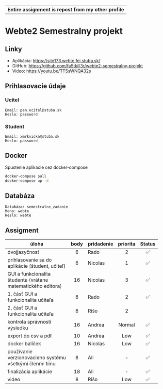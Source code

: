 <table align="center">
  <tr>
    <th>Entire assignment is repost from my other profile</th>
  </tr>
</table>

# Webte2 Semestralny projekt

## Linky
- Aplikácia: https://site173.webte.fei.stuba.sk/
- GitHub: https://github.com/fa5tkill3r/webte2-semestralny-projekt
- Video: https://youtu.be/TTSsWNQA32s

## Prihlasovacie údaje
### Ucitel
```
Email: pan.ucitel@stuba.sk
Heslo: password
```
### Student
```
Email: xmrkvicka@stuba.sk
Heslo: password
```

## Docker
Spustenie aplikacie cez docker-compose
```sh
docker-compose pull
docker-compose up -d
```

## Databáza
```
Databáza: semestralne_zadanie
Meno: webte
Heslo: webte
```



## Assigment

| úloha                                                        | body | pridadenie | priorita | Status |
|--------------------------------------------------------------|:----:|------------|:--------:|:------:|
| dvojjazyčnosť                                                |  6   | Rado       |    2     |   ✅    |
| prihlasovanie sa do aplikácie (študent, učiteľ)              |  6   | Nicolas    |    1     |   ✅    |
| GUI a funkcionalita študenta (vrátane matematického editora) |  16  | Nicolas    |    3     |   ✅    |
| 1. čásť GUI a funkcionalita učiteľa                          |  8   | Rado       |    2     |   ✅    |
| 2. čásť GUI a funkcionalita učiteľa                          |  8   | Rišo       |    2     |        |
| kontrola správnosti výsledku                                 |  16  | Andrea     |  Normal  |   ✅    |
| export do csv a pdf                                          |  10  | Andrea     |   Low    |   ✅    |
| docker balíček                                               |  16  | Nicolas    |   Low    |   ✅    |
| používanie verzionovacieho systému všetkými členmi tímu      |  8   | All        |    -     |   ✅    |
| finalizácia aplikácie                                        |  18  | All        |    -     |   ✅    |
| video                                                        |  8   | Rišo       |   Low    |   ✅    |

